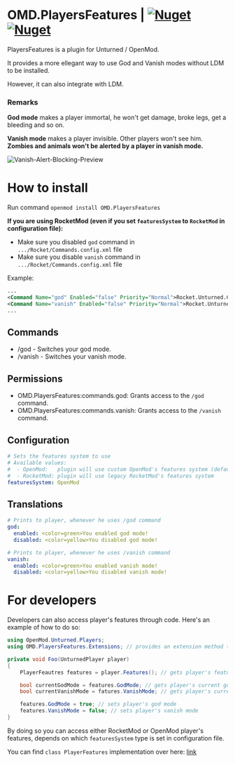 # OMD.PlayersFeatures | [![Nuget](https://img.shields.io/nuget/v/OMD.PlayersFeatures)](https://www.nuget.org/packages/OMD.PlayersFeatures/) [![Nuget](https://img.shields.io/nuget/dt/OMD.PlayersFeatures?label=nuget%20downloads)](https://www.nuget.org/packages/OMD.PlayersFeatures/)
PlayersFeatures is a plugin for Unturned / OpenMod. 

It provides a more ellegant way to use God and Vanish modes without LDM to be installed. 

However, it can also integrate with LDM.

### Remarks
**God mode** makes a player immortal, he won't get damage, broke legs, get a bleeding and so on.

**Vanish mode** makes a player invisible. Other players won't see him. **Zombies and animals won't be alerted by a player in vanish mode.**

![Vanish-Alert-Blocking-Preview](https://github.com/K1nd0/OMD.PlayersFeatures/assets/63493877/808910f6-7a4b-4379-97d9-895c66dd9d58)


# How to install
Run command `openmod install OMD.PlayersFeatures`

**If you are using RocketMod (even if you set `featuresSystem` to `RocketMod` in configuration file):**
- Make sure you disabled `god` command in `.../Rocket/Commands.config.xml` file
- Make sure you disable `vanish` command in `.../Rocket/Commands.config.xml` file

Example:
```xml
...
<Command Name="god" Enabled="false" Priority="Normal">Rocket.Unturned.Commands.CommandGod/god</Command>
<Command Name="vanish" Enabled="false" Priority="Normal">Rocket.Unturned.Commands.CommandVanish/vanish</Command>
...
```

## Commands
- /god - Switches your god mode.
- /vanish - Switches your vanish mode.

## Permissions
- OMD.PlayersFeatures:commands.god: Grants access to the `/god` command.
- OMD.PlayersFeatures:commands.vanish: Grants access to the `/vanish` command.

## Configuration
```yaml
# Sets the features system to use
# Available values:
#  - OpenMod:   plugin will use custom OpenMod's features system (default)    
#  - RocketMod: plugin will use legacy RocketMod's features system
featuresSystem: OpenMod 
```

## Translations
```yaml
# Prints to player, whenever he uses /god command
god:
  enabled: <color=green>You enabled god mode!
  disabled: <color=yellow>You disabled god mode!

# Prints to player, whenever he uses /vanish command
vanish:
  enabled: <color=green>You enabled vanish mode!
  disabled: <color=yellow>You disabled vanish mode!
```

# For developers

Developers can also access player's features through code. Here's an example of how to do so:

```cs
using OpenMod.Unturned.Players;
using OMD.PlayersFeatures.Extensions; // provides an extension method to access player's features

private void Foo(UnturnedPlayer player)
{
    PlayerFeautres features = player.Features(); // gets player's features via extensions method

    bool currentGodMode = features.GodMode; // gets player's current god mode
    bool currentVanishMode = fatures.VanishMode; // gets player's current vanish mode

    features.GodMode = true; // sets player's god mode
    features.VanishMode = false; // sets player's vanish mode
}
```

By doing so you can access either RocketMod or OpenMod player's features, depends on which `featuresSystem` type is set in configuration file.

You can find `class PlayerFeatures` implementation over here: [link](https://github.com/DevInc0/OMD.PlayerFeatures/blob/master/OMD.PlayerFeatures/Models/PlayerFeatures.cs)
